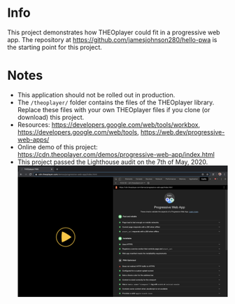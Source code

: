 # Info
This project demonstrates how THEOplayer could fit in a progressive web app. The repository at https://github.com/jamesjohnson280/hello-pwa is the starting point for this project.

# Notes
* This application should not be rolled out in production.
* The `/theoplayer/` folder contains the files of the THEOplayer library. Replace these files with your own THEOplayer files if you clone (or download) this project.
* Resources: https://developers.google.com/web/tools/workbox, https://developers.google.com/web/tools, https://web.dev/progressive-web-apps/
* Online demo of this project: https://cdn.theoplayer.com/demos/progressive-web-app/index.html
* This project passed the Lighthouse audit on the 7th of May, 2020.
![Lighthouse Audit](lighthouse_audit.png "Lighthouse Audit")